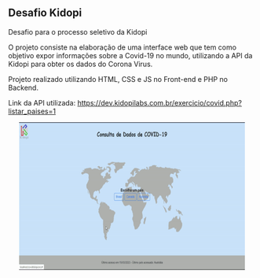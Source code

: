 ## Desafio Kidopi

 Desafio para o processo seletivo da Kidopi
 
 O projeto consiste na elaboração de uma interface web que tem como objetivo expor informações sobre a Covid-19 no mundo, utilizando a API da Kidopi para obter os dados  do Corona Virus. 
 
 Projeto realizado utilizando HTML, CSS e JS no Front-end e PHP no Backend. 
 
 Link da API utilizada: https://dev.kidopilabs.com.br/exercicio/covid.php?listar_paises=1
 
 <p align= "center">
  <img width="460" height="300" src="covidKidopi/src/assets/to_readme/gif-Covid.gif"
 </p>
